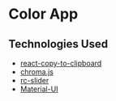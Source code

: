 # Color App

## Technologies Used

-   [react-copy-to-clipboard](https://github.com/nkbt/react-copy-to-clipboard)
-   [chroma.js](https://gka.github.io/chroma.js/)
-   [rc-slider](https://github.com/schrodinger/rc-slider)
-   [Material-UI](https://material-ui.com/)
